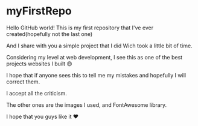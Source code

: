# myFirstRepo
Hello GitHub world!
This is my first repository that I've ever created(hopefully not the last one)

And I share with you a simple project that I did Wich took a little bit of time.

Considering my level at web development, I see this as one of the best projects websites I built 😍

I hope that if anyone sees this to tell me my mistakes and hopefully I will correct them.

I accept all the criticism.



The other ones are the images I used, and FontAwesome library.

I hope that you guys like it ❤️
